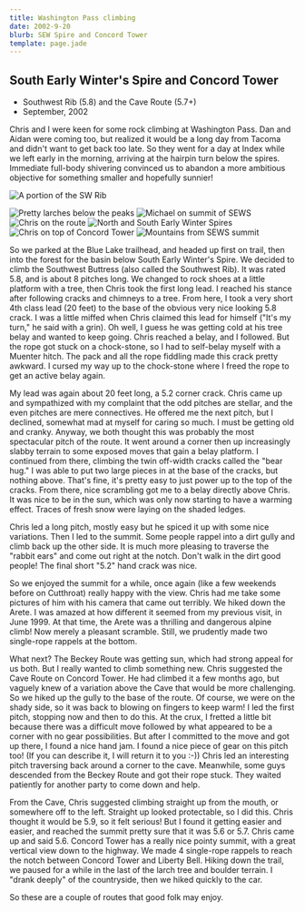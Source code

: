 ```yaml
---
title: Washington Pass climbing
date: 2002-9-20
blurb: SEW Spire and Concord Tower
template: page.jade
---
```


South Early Winter's Spire and Concord Tower
------------

* Southwest Rib (5.8) and the Cave Route (5.7+)
* September, 2002

Chris
 and I were keen for some rock climbing at Washington Pass.
Dan and Aidan were coming too, but realized it would be a long day
from Tacoma and didn't want to get back too late. So they went
for a day at Index while we left
early in the morning, arriving at the hairpin turn below the
spires. Immediate full-body shivering convinced us to abandon a
more ambitious objective for something smaller and hopefully
sunnier!

![A portion of the SW Rib](images/swbuts.jpg)

![Pretty larches below the peaks](images/larch.jpg)
![Michael on summit of SEWS](images/mesumnor.jpg)
![Chris on the route](images/nearlast.jpg)
![North and South Early Winter Spires](images/norsouboth.jpg)
![Chris on top of Concord Tower](images/topocon.jpg)
![Mountains from SEWS summit](images/fromsu.jpg)

So we parked at the Blue Lake trailhead, and headed up first on
trail, then into the forest for the basin below South Early
Winter's Spire. We decided to climb the Southwest Buttress (also
called the Southwest Rib). It was rated 5.8, and is about 8
pitches long. We changed to rock shoes at a little platform
with a tree, then Chris took the first long lead. I reached his
stance after following cracks and chimneys to a tree. From here,
I took a very short 4th class lead (20 feet) to the base of the 
obvious very nice looking 5.8 crack. I was a little miffed when
Chris claimed this lead for himself ("It's my turn," he said
with a grin). Oh well, I guess he was
getting cold at his tree belay and wanted to keep going.
Chris reached a belay, and I followed. But the rope got stuck
on a chock-stone, so I had to self-belay myself with a Muenter
hitch. The pack and all the rope fiddling made this crack
pretty awkward. I cursed my way up to the chock-stone where
I freed the rope to get an active belay again.


My lead was again about 20 feet long, a 5.2 corner crack.
Chris came up and sympathized with my complaint 
that the odd pitches are stellar, and the even pitches are
mere connectives. He offered me the next pitch, but I
declined, somewhat mad at myself for caring so much. I
must be getting old and cranky. 
Anyway, we both thought this was
probably the most spectacular pitch of the route. It went around
a corner then up increasingly slabby terrain to some exposed
moves that gain a belay platform. I continued from there,
climbing the twin off-width cracks called the "bear hug." I was
able to put two large pieces in at the base of the cracks, but
nothing above. That's fine, it's pretty easy to just power up
to the top of the cracks. From there, nice scrambling got me
to a belay directly above Chris. It was nice to be in the sun,
which was only now starting to have a warming effect. Traces
of fresh snow were laying on the shaded ledges.


Chris led a long pitch, mostly easy but he spiced it up with
some nice variations. Then I led to the summit. Some people rappel
into a dirt gully and climb back up the other side. It is much
more pleasing to traverse the "rabbit ears" and come out right
at the notch. Don't walk in the dirt good people! The final
short "5.2" hand crack was nice.


So we enjoyed the summit for a while, once again (like a few weekends
before on Cutthroat) really happy with the view. Chris had me take some pictures
of him with his camera that came out terribly. We hiked down the
Arete. I was amazed at how different it seemed from my previous visit,
in June 1999. At that time, the Arete was a 
thrilling and dangerous alpine climb!
Now merely a pleasant scramble. Still, we prudently made two
single-rope rappels at the bottom.


What next? The Beckey Route was getting sun, which had strong appeal
for us both. But I really wanted to
climb something new. Chris suggested the Cave Route on Concord Tower.
He had climbed it a few months ago, but vaguely knew of a variation
above the Cave that would be more challenging. So we hiked up the
gully to the base of the route. Of course, we were on the shady side,
so it was back to blowing on fingers to keep warm! I led the first
pitch, stopping now and then to do this. At the crux, I fretted a little
bit because there was a difficult move followed by what appeared
to be a corner with no gear possibilities. But after I committed to
the move and got up there, I found a nice hand jam. I found a nice
piece of gear on this pitch too! (If you can describe it, I will
return it to you :-)) Chris led an interesting pitch traversing
back around a corner to the cave. Meanwhile, some guys descended from the
Beckey Route and got their rope stuck. They waited patiently for another
party to come down and help. 


From the Cave, Chris suggested climbing straight up from the mouth, or
somewhere off to the left. Straight up looked protectable, so I did this.
Chris thought it would be 5.9, so it felt serious! But I found it getting
easier and easier, and reached the summit pretty sure that it was 5.6 or
5.7. Chris came up and said 5.6. Concord Tower has a really nice
pointy summit, with a great vertical view down to the highway.
We made 4 single-rope rappels to reach 
the notch between Concord Tower and Liberty Bell. Hiking down the trail,
we paused for a while in the last of the larch tree and boulder terrain.
I "drank deeply" of the countryside, then we hiked quickly to the car.


So these are a couple of routes that good folk may enjoy. 


